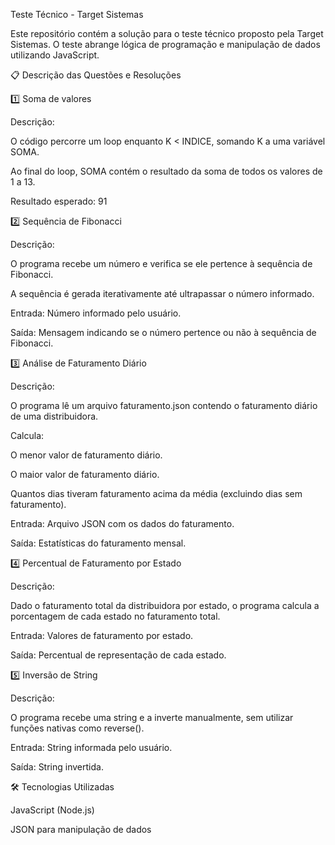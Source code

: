 Teste Técnico - Target Sistemas

Este repositório contém a solução para o teste técnico proposto pela Target Sistemas. O teste abrange lógica de programação e manipulação de dados utilizando JavaScript.

📋 Descrição das Questões e Resoluções

1️⃣ Soma de valores

Descrição:

O código percorre um loop enquanto K < INDICE, somando K a uma variável SOMA.

Ao final do loop, SOMA contém o resultado da soma de todos os valores de 1 a 13.

Resultado esperado: 91

2️⃣ Sequência de Fibonacci

Descrição:

O programa recebe um número e verifica se ele pertence à sequência de Fibonacci.

A sequência é gerada iterativamente até ultrapassar o número informado.

Entrada: Número informado pelo usuário.

Saída: Mensagem indicando se o número pertence ou não à sequência de Fibonacci.

3️⃣ Análise de Faturamento Diário

Descrição:

O programa lê um arquivo faturamento.json contendo o faturamento diário de uma distribuidora.

Calcula:

O menor valor de faturamento diário.

O maior valor de faturamento diário.

Quantos dias tiveram faturamento acima da média (excluindo dias sem faturamento).

Entrada: Arquivo JSON com os dados do faturamento.

Saída: Estatísticas do faturamento mensal.

4️⃣ Percentual de Faturamento por Estado

Descrição:

Dado o faturamento total da distribuidora por estado, o programa calcula a porcentagem de cada estado no faturamento total.

Entrada: Valores de faturamento por estado.

Saída: Percentual de representação de cada estado.

5️⃣ Inversão de String

Descrição:

O programa recebe uma string e a inverte manualmente, sem utilizar funções nativas como reverse().

Entrada: String informada pelo usuário.

Saída: String invertida.

🛠 Tecnologias Utilizadas

JavaScript (Node.js)

JSON para manipulação de dados
